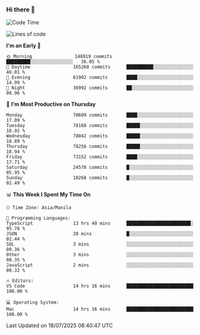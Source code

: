 ### Hi there 👋

<!--START_SECTION:waka-->
![Code Time](http://img.shields.io/badge/Code%20Time-6%2C128%20hrs%2029%20mins-blue)

![Lines of code](https://img.shields.io/badge/From%20Hello%20World%20I%27ve%20Written-142.4%20million%20lines%20of%20code-blue)

**I'm an Early 🐤** 

```text
🌞 Morning                148919 commits      █████████░░░░░░░░░░░░░░░░   36.05 % 
🌆 Daytime                165260 commits      ██████████░░░░░░░░░░░░░░░   40.01 % 
🌃 Evening                61902 commits       ████░░░░░░░░░░░░░░░░░░░░░   14.99 % 
🌙 Night                  36992 commits       ██░░░░░░░░░░░░░░░░░░░░░░░   08.96 % 
```
📅 **I'm Most Productive on Thursday** 

```text
Monday                   70609 commits       ████░░░░░░░░░░░░░░░░░░░░░   17.09 % 
Tuesday                  78168 commits       █████░░░░░░░░░░░░░░░░░░░░   18.92 % 
Wednesday                78042 commits       █████░░░░░░░░░░░░░░░░░░░░   18.89 % 
Thursday                 78256 commits       █████░░░░░░░░░░░░░░░░░░░░   18.94 % 
Friday                   73152 commits       ████░░░░░░░░░░░░░░░░░░░░░   17.71 % 
Saturday                 24578 commits       █░░░░░░░░░░░░░░░░░░░░░░░░   05.95 % 
Sunday                   10268 commits       █░░░░░░░░░░░░░░░░░░░░░░░░   02.49 % 
```


📊 **This Week I Spent My Time On** 

```text
🕑︎ Time Zone: Asia/Manila

💬 Programming Languages: 
TypeScript               13 hrs 40 mins      ████████████████████████░   95.78 % 
JSON                     20 mins             █░░░░░░░░░░░░░░░░░░░░░░░░   02.44 % 
SQL                      3 mins              ░░░░░░░░░░░░░░░░░░░░░░░░░   00.36 % 
Other                    3 mins              ░░░░░░░░░░░░░░░░░░░░░░░░░   00.35 % 
JavaScript               2 mins              ░░░░░░░░░░░░░░░░░░░░░░░░░   00.32 % 

🔥 Editors: 
VS Code                  14 hrs 16 mins      █████████████████████████   100.00 % 

💻 Operating System: 
Mac                      14 hrs 16 mins      █████████████████████████   100.00 % 
```


 Last Updated on 18/07/2025 08:40:47 UTC
<!--END_SECTION:waka-->


<!--
**rad182/rad182** is a ✨ _special_ ✨ repository because its `README.md` (this file) appears on your GitHub profile.

Here are some ideas to get you started:

- 🔭 I’m currently working on ...
- 🌱 I’m currently learning ...
- 👯 I’m looking to collaborate on ...
- 🤔 I’m looking for help with ...
- 💬 Ask me about ...
- 📫 How to reach me: ...
- 😄 Pronouns: ...
- ⚡ Fun fact: ...
-->
